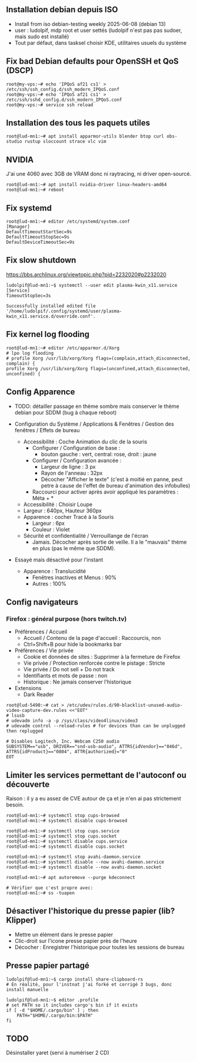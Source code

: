 ## Installation debian depuis ISO

- Install from iso debian-testing weekly 2025-06-08 (debian 13)
- user : ludolpif, mdp root et user settés (ludolpif n'est pas pas sudoer, mais sudo est installé)
- Tout par défaut, dans tasksel choisir KDE, utilitaires usuels du système

## Fix bad Debian defaults pour OpenSSH et QoS (DSCP)

```
root@my-vps:~# echo 'IPQoS af21 cs1' > /etc/ssh/ssh_config.d/ssh_modern_IPQoS.conf
root@my-vps:~# echo 'IPQoS af21 cs1' > /etc/ssh/sshd_config.d/ssh_modern_IPQoS.conf
root@my-vps:~# service ssh reload
```

## Installation des tous les paquets utiles

```
root@lud-mn1:~# apt install apparmor-utils blender btop curl obs-studio rustup sloccount strace vlc vim
```

## NVIDIA

J'ai une 4060 avec 3GB de VRAM donc ni raytracing, ni driver open-sourcé.

```
root@lud-mn1:~# apt install nvidia-driver linux-headers-amd64
root@lud-mn1:~# reboot
```

## Fix systemd

```
root@lud-mn1:~# editor /etc/systemd/system.conf
[Manager]
DefaultTimeoutStartSec=9s
DefaultTimeoutStopSec=9s
DefaultDeviceTimeoutSec=9s
```

## Fix slow shutdown

https://bbs.archlinux.org/viewtopic.php?pid=2232020#p2232020

```
ludolpif@lud-mn1:~$ systemctl --user edit plasma-kwin_x11.service
[Service]
TimeoutStopSec=3s

Successfully installed edited file '/home/ludolpif/.config/systemd/user/plasma-kwin_x11.service.d/override.conf'.
```

## Fix kernel log flooding
```
root@lud-mn1:~# editor /etc/apparmor.d/Xorg
# lpo log flooding
# profile Xorg /usr/lib/xorg/Xorg flags=(complain,attach_disconnected, complain) {
profile Xorg /usr/lib/xorg/Xorg flags=(unconfined,attach_disconnected, unconfined) {
```

## Config Apparence

- TODO: détailler passage en thème sombre mais conserver le thème debian pour SDDM (bug à chaque reboot)
- Configuration du Système / Applications & Fenêtres / Gestion des fenêtres / Effets de bureau
  - Accessibilité : Coche Animation du clic de la souris
    - Configurer / Configuration de base :
      - bouton gauche : vert, central: rose, droit : jaune
    - Configurer / Configuration avancée :
      - Largeur de ligne : 3 px
      - Rayon de l'anneau : 32px
      - Décocher "Afficher le texte" (c'est à moitié en panne, peut petre à cause de l'effet de bureau d'animation des infobulles)
    - Raccourci pour activer après avoir appliqué les paramètres : Méta + *
  -  Accessibilité : Choisir Loupe
    - Largeur : 640px, Hauteur 360px
  - Apparence : cocher Tracé à la Souris
    - Largeur : 6px
    - Couleur : Violet
  - Sécurité et confidentialité / Verrouillange de l'écran
    - Jamais. Décocher après sortie de veille. Il a le "mauvais" thème en plus (pas le même que SDDM).

- Essayé mais désactivé pour l'instant
  - Apparence : Translucidité
    - Fenêtres inactives et Menus : 90%
    - Autres : 100%

## Config navigateurs

### Firefox : général purpose (hors twitch.tv)

- Préférences / Accueil
  - Accueil / Contenu de la page d'accueil : Raccourcis, non
  - Ctrl+Shift+B pour hide la bookmarks bar
- Préférences / Vie privée
  - Cookie et données de sites : Supprimer à la fermeture de Firefox
  - Vie privée / Protection renforcée contre le pistage : Stricte
  - Vie privée / Do not sell + Do not track
  - Identifiants et mots de passe : non
  - Historique : Ne jamais conserver l'historique
- Extensions
  - Dark Reader

```
root@lud-5490:~# cat > /etc/udev/rules.d/90-blacklist-unused-audio-video-capture-dev.rules <<"EOT"
# lsusb
# udevadm info -a -p /sys/class/video4linux/video3
# udevadm control --reload-rules # for devices than can be unplugged then replugged

# Disables Logitech, Inc. Webcam C250 audio
SUBSYSTEM=="usb", DRIVER=="snd-usb-audio", ATTRS{idVendor}=="046d", ATTRS{idProduct}=="0804", ATTR{authorized}="0"
EOT
```

## Limiter les services permettant de l'autoconf ou découverte

Raison : il y a eu assez de CVE autour de ça et je n'en ai pas strictement besoin.
```
root@lud-mn1:~# systemctl stop cups-browsed
root@lud-mn1:~# systemctl disable cups-browsed

root@lud-mn1:~# systemctl stop cups.service
root@lud-mn1:~# systemctl stop cups.socket
root@lud-mn1:~# systemctl disable cups.service
root@lud-mn1:~# systemctl disable cups.socket

root@lud-mn1:~# systemctl stop avahi-daemon.service
root@lud-mn1:~# systemctl disable --now avahi-daemon.service
root@lud-mn1:~# systemctl disable --now avahi-daemon.socket

root@lud-mn1:~# apt autoremove --purge kdeconnect

# Vérifier que c'est propre avec:
root@lud-mn1:~# ss -tuapen
```

## Désactiver l'historique du presse papier (lib? Klipper)

- Mettre un élément dans le presse papier
- Clic-droit sur l'icone presse papier près de l'heure
- Décocher : Enregistrer l'historique pour toutes les sessions de bureau

## Presse papier partagé

```
ludolpif@lud-mn1:~$ cargo install share-clipboard-rs
# En réalité, pour l'instnat j'ai forké et corrigé 3 bugs, donc install manuelle

ludolpif@lud-mn1:~$ editor .profile
# set PATH so it includes cargo's bin if it exists
if [ -d "$HOME/.cargo/bin" ] ; then
    PATH="$HOME/.cargo/bin:$PATH"
fi
```

## TODO

Désinstaller yaret (servi à numériser 2 CD)

